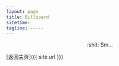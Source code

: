 ```yaml
---
layout: page
title: Billboard
sitetime:
tagline: -----
---
```


<div style="text-align:center"> :shit: Sm...</div>

[返回主页]({{ site.url }})

